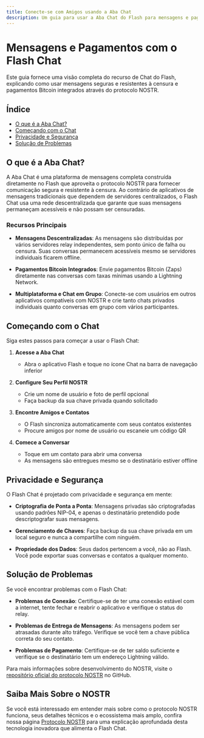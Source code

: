 ```yaml
---
title: Conecte-se com Amigos usando a Aba Chat
description: Um guia para usar a Aba Chat do Flash para mensagens e pagamentos usando o protocolo NOSTR
---
```



# Mensagens e Pagamentos com o Flash Chat

Este guia fornece uma visão completa do recurso de Chat do Flash, explicando como usar mensagens seguras e resistentes à censura e pagamentos Bitcoin integrados através do protocolo NOSTR.

## Índice

- [O que é a Aba Chat?](#o-que-é-a-aba-chat)
- [Começando com o Chat](#começando-com-o-chat)
- [Privacidade e Segurança](#privacidade-e-segurança)
- [Solução de Problemas](#solução-de-problemas)

## O que é a Aba Chat?

A Aba Chat é uma plataforma de mensagens completa construída diretamente no Flash que aproveita o protocolo NOSTR para fornecer comunicação segura e resistente à censura. Ao contrário de aplicativos de mensagens tradicionais que dependem de servidores centralizados, o Flash Chat usa uma rede descentralizada que garante que suas mensagens permaneçam acessíveis e não possam ser censuradas.

### Recursos Principais

- **Mensagens Descentralizadas**: As mensagens são distribuídas por vários servidores relay independentes, sem ponto único de falha ou censura. Suas conversas permanecem acessíveis mesmo se servidores individuais ficarem offline.

- **Pagamentos Bitcoin Integrados**: Envie pagamentos Bitcoin (Zaps) diretamente nas conversas com taxas mínimas usando a Lightning Network.

- **Multiplataforma e Chat em Grupo**: Conecte-se com usuários em outros aplicativos compatíveis com NOSTR e crie tanto chats privados individuais quanto conversas em grupo com vários participantes.

## Começando com o Chat

Siga estes passos para começar a usar o Flash Chat:

1. **Acesse a Aba Chat**
   - Abra o aplicativo Flash e toque no ícone Chat na barra de navegação inferior

2. **Configure Seu Perfil NOSTR**
   - Crie um nome de usuário e foto de perfil opcional
   - Faça backup da sua chave privada quando solicitado

3. **Encontre Amigos e Contatos**
   - O Flash sincroniza automaticamente com seus contatos existentes
   - Procure amigos por nome de usuário ou escaneie um código QR

4. **Comece a Conversar**
   - Toque em um contato para abrir uma conversa
   - As mensagens são entregues mesmo se o destinatário estiver offline

## Privacidade e Segurança

O Flash Chat é projetado com privacidade e segurança em mente:

- **Criptografia de Ponta a Ponta**: Mensagens privadas são criptografadas usando padrões NIP-04, e apenas o destinatário pretendido pode descriptografar suas mensagens.

- **Gerenciamento de Chaves**: Faça backup da sua chave privada em um local seguro e nunca a compartilhe com ninguém.

- **Propriedade dos Dados**: Seus dados pertencem a você, não ao Flash. Você pode exportar suas conversas e contatos a qualquer momento.

## Solução de Problemas

Se você encontrar problemas com o Flash Chat:

- **Problemas de Conexão**: Certifique-se de ter uma conexão estável com a internet, tente fechar e reabrir o aplicativo e verifique o status do relay.

- **Problemas de Entrega de Mensagens**: As mensagens podem ser atrasadas durante alto tráfego. Verifique se você tem a chave pública correta do seu contato.

- **Problemas de Pagamento**: Certifique-se de ter saldo suficiente e verifique se o destinatário tem um endereço Lightning válido.

Para mais informações sobre desenvolvimento do NOSTR, visite o [repositório oficial do protocolo NOSTR](https://github.com/nostr-protocol/nostr) no GitHub.

## Saiba Mais Sobre o NOSTR

Se você está interessado em entender mais sobre como o protocolo NOSTR funciona, seus detalhes técnicos e o ecossistema mais amplo, confira nossa página [Protocolo NOSTR](/pt/nostr-protocol) para uma explicação aprofundada desta tecnologia inovadora que alimenta o Flash Chat.